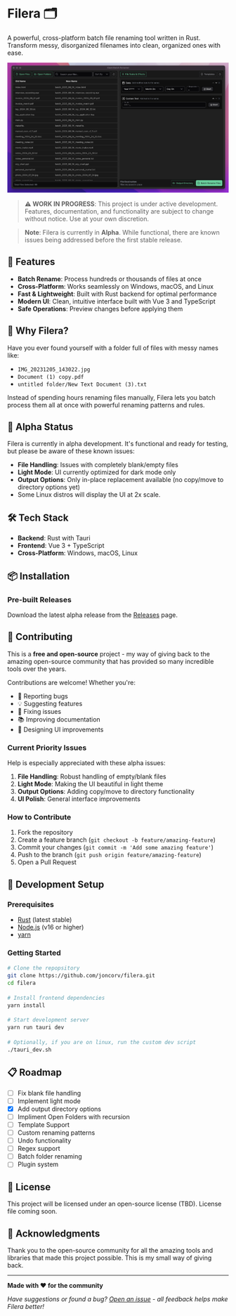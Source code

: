# Filera 🗂️

A powerful, cross-platform batch file renaming tool written in Rust. Transform messy, disorganized filenames into clean, organized ones with ease.

![filera app ui](src/assets/app_ui.png?raw=true "Filera App UI")

> **⚠️ WORK IN PROGRESS**: This project is under active development. Features, documentation, and functionality are subject to change without notice. Use at your own discretion.

> **Note**: Filera is currently in **Alpha**. While functional, there are known issues being addressed before the first stable release.

## 🚀 Features

- **Batch Rename**: Process hundreds or thousands of files at once
- **Cross-Platform**: Works seamlessly on Windows, macOS, and Linux
- **Fast & Lightweight**: Built with Rust backend for optimal performance
- **Modern UI**: Clean, intuitive interface built with Vue 3 and TypeScript
- **Safe Operations**: Preview changes before applying them

## 🎯 Why Filera?

Have you ever found yourself with a folder full of files with messy names like:
- `IMG_20231205_143022.jpg`
- `Document (1) copy.pdf`
- `untitled folder/New Text Document (3).txt`

Instead of spending hours renaming files manually, Filera lets you batch process them all at once with powerful renaming patterns and rules.

## 🚧 Alpha Status

Filera is currently in alpha development. It's functional and ready for testing, but please be aware of these known issues:

- **File Handling**: Issues with completely blank/empty files
- **Light Mode**: UI currently optimized for dark mode only
- **Output Options**: Only in-place replacement available (no copy/move to directory options yet)
- Some Linux distros will display the UI at 2x scale.

## 🛠️ Tech Stack

- **Backend**: Rust with Tauri
- **Frontend**: Vue 3 + TypeScript
- **Cross-Platform**: Windows, macOS, Linux

## 📦 Installation

### Pre-built Releases
Download the latest alpha release from the [Releases](https://github.com/joncorv/filera/releases) page.

## 🤝 Contributing

This is a **free and open-source** project - my way of giving back to the amazing open-source community that has provided so many incredible tools over the years.

Contributions are welcome! Whether you're:
- 🐛 Reporting bugs
- 💡 Suggesting features  
- 🔧 Fixing issues
- 📚 Improving documentation
- 🎨 Designing UI improvements

### Current Priority Issues
Help is especially appreciated with these alpha issues:
1. **File Handling**: Robust handling of empty/blank files
2. **Light Mode**: Making the UI beautiful in light theme
3. **Output Options**: Adding copy/move to directory functionality
4. **UI Polish**: General interface improvements

### How to Contribute
1. Fork the repository
2. Create a feature branch (`git checkout -b feature/amazing-feature`)
3. Commit your changes (`git commit -m 'Add some amazing feature'`)
4. Push to the branch (`git push origin feature/amazing-feature`)
5. Open a Pull Request

## 🔧 Development Setup

### Prerequisites
- [Rust](https://rustup.rs/) (latest stable)
- [Node.js](https://nodejs.org/) (v16 or higher)
- [yarn](https://yarnpkg.com/)

### Getting Started
```bash
# Clone the repopsitory 
git clone https://github.com/joncorv/filera.git
cd filera

# Install frontend dependencies
yarn install

# Start development server
yarn run tauri dev

# Optionally, if you are on linux, run the custom dev script
./tauri_dev.sh
```

## 📋 Roadmap

- [ ] Fix blank file handling
- [ ] Implement light mode
- [x] Add output directory options
- [ ] Impliment Open Folders with recursion
- [ ] Template Support
- [ ] Custom renaming patterns
- [ ] Undo functionality
- [ ] Regex support
- [ ] Batch folder renaming
- [ ] Plugin system

## 📄 License

This project will be licensed under an open-source license (TBD). License file coming soon.

## 🙏 Acknowledgments

Thank you to the open-source community for all the amazing tools and libraries that made this project possible. This is my small way of giving back.

---

**Made with ❤️ for the community**

*Have suggestions or found a bug? [Open an issue](https://github.com/joncorv/filera/issues) - all feedback helps make Filera better!*
